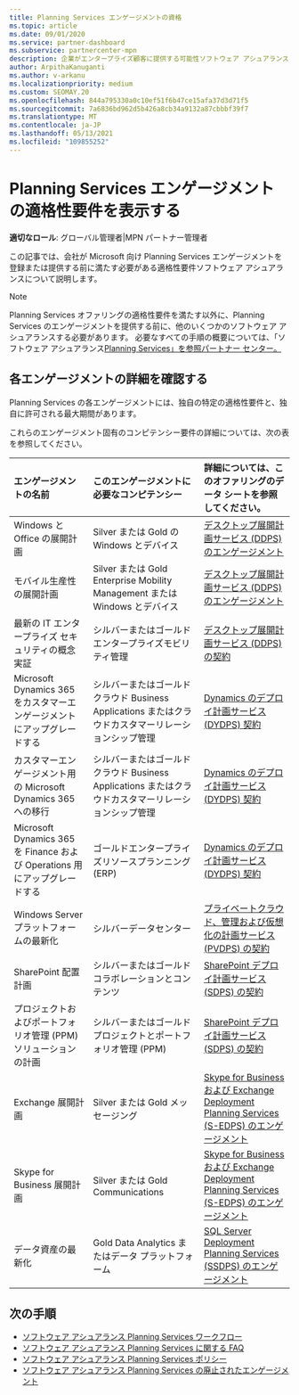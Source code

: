 ```yaml
---
title: Planning Services エンゲージメントの資格
ms.topic: article
ms.date: 09/01/2020
ms.service: partner-dashboard
ms.subservice: partnercenter-mpn
description: 企業がエンタープライズ顧客に提供する可能性ソフトウェア アシュアランス Planning Services エンゲージメントの各要件について説明します。
author: ArpithaKanuganti
ms.author: v-arkanu
ms.localizationpriority: medium
ms.custom: SEOMAY.20
ms.openlocfilehash: 844a795330a0c10ef51f6b47ce15afa37d3d71f5
ms.sourcegitcommit: 7a6836bd962d5b426a8cb34a9132a87cbbbf39f7
ms.translationtype: MT
ms.contentlocale: ja-JP
ms.lasthandoff: 05/13/2021
ms.locfileid: "109855252"
---
```

# <a name="view-eligibility-requirements-for-planning-services-engagements"></a>Planning Services エンゲージメントの適格性要件を表示する

**適切なロール**: グローバル管理者|MPN パートナー管理者

この記事では、会社が Microsoft 向け Planning Services エンゲージメントを登録または提供する前に満たす必要がある適格性要件ソフトウェア アシュアランスについて説明します。

>[!NOTE]
> Planning Services オファリングの適格性要件を満たす以外に、Planning Services のエンゲージメントを提供する前に、他のいくつかのソフトウェア アシュアランスする必要があります。 必要なすべての手順の概要については、「ソフトウェア アシュアランス[Planning Services」を参照パートナー センター。](software-assurance-dps.md)

## <a name="learn-more-about-each-engagement"></a>各エンゲージメントの詳細を確認する

Planning Services の各エンゲージメントには、独自の特定の適格性要件と、独自に許可される最大期間があります。

これらのエンゲージメント固有のコンピテンシー要件の詳細については、次の表を参照してください。

| エンゲージメントの名前 | このエンゲージメントに必要なコンピテンシー | 詳細については、このオファリングのデータ シートを参照してください。 |
|:--- |:--- |:--- |
| Windows と Office の展開計画  | Silver または Gold の Windows とデバイス  |  [デスクトップ展開計画サービス (DDPS) のエンゲージメント](https://go.microsoft.com/fwlink/?linkid=2116072)
| モバイル生産性の展開計画  | Silver または Gold Enterprise Mobility Management または Windows とデバイス  | [デスクトップ展開計画サービス (DDPS) のエンゲージメント](https://go.microsoft.com/fwlink/?linkid=2116072) |  
| 最新の IT エンタープライズ セキュリティの概念実証 |  シルバーまたはゴールドエンタープライズモビリティ管理  | [デスクトップ展開計画サービス (DDPS) の契約](https://go.microsoft.com/fwlink/?linkid=2116072) |  
| Microsoft Dynamics 365 をカスタマーエンゲージメントにアップグレードする  | シルバーまたはゴールドクラウド Business Applications またはクラウドカスタマーリレーションシップ管理  | [Dynamics のデプロイ計画サービス (DYDPS) 契約](https://go.microsoft.com/fwlink/?linkid=2116073)
| カスタマーエンゲージメント用の Microsoft Dynamics 365 への移行  | シルバーまたはゴールドクラウド Business Applications またはクラウドカスタマーリレーションシップ管理  | [Dynamics のデプロイ計画サービス (DYDPS) 契約](https://go.microsoft.com/fwlink/?linkid=2116073)
| Microsoft Dynamics 365 を Finance および Operations 用にアップグレードする  | ゴールドエンタープライズリソースプランニング (ERP)  | [Dynamics のデプロイ計画サービス (DYDPS) 契約](https://go.microsoft.com/fwlink/?linkid=2116073)  |
| Windows Server プラットフォームの最新化 | シルバーデータセンター | [プライベートクラウド、管理および仮想化の計画サービス (PVDPS) の契約](https://go.microsoft.com/fwlink/?linkid=2115982) |
| SharePoint 配置計画  | シルバーまたはゴールドコラボレーションとコンテンツ  | [SharePoint デプロイ計画サービス (SDPS) の契約](https://go.microsoft.com/fwlink/?linkid=2116074)  |
| プロジェクトおよびポートフォリオ管理 (PPM) ソリューションの計画  | シルバーまたはゴールドプロジェクトとポートフォリオ管理 (PPM)  | [SharePoint デプロイ計画サービス (SDPS) の契約](https://go.microsoft.com/fwlink/?linkid=2116074)  |
| Exchange 展開計画  | Silver または Gold メッセージング  | [Skype for Business および Exchange Deployment Planning Services (S-EDPS) のエンゲージメント](https://go.microsoft.com/fwlink/?linkid=2116075)  |
Skype for Business 展開計画  | Silver または Gold Communications  | [Skype for Business および Exchange Deployment Planning Services (S-EDPS) のエンゲージメント](https://go.microsoft.com/fwlink/?linkid=2116075)  |
| データ資産の最新化  | Gold Data Analytics またはデータ プラットフォーム  | [SQL Server Deployment Planning Services (SSDPS) のエンゲージメント](https://go.microsoft.com/fwlink/?linkid=2116076)  |

## <a name="next-steps"></a>次の手順

- [ソフトウェア アシュアランス Planning Services ワークフロー](https://go.microsoft.com/fwlink/?linkid=2115983)
- [ソフトウェア アシュアランス Planning Services に関する FAQ](https://go.microsoft.com/fwlink/?linkid=2116077)
- [ソフトウェア アシュアランス Planning Services ポリシー](https://go.microsoft.com/fwlink/?linkid=2115984)
- [ソフトウェア アシュアランス Planning Services の廃止されたエンゲージメント](https://query.prod.cms.rt.microsoft.com/cms/api/am/binary/RE4sln9)
